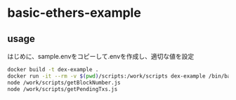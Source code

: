 # basic-ethers-example

## usage
はじめに、sample.envをコピーして.envを作成し、適切な値を設定

```sh
docker build -t dex-example .
docker run -it --rm -v $(pwd)/scripts:/work/scripts dex-example /bin/bash
node /work/scripts/getBlockNumber.js
node /work/scripts/getPendingTxs.js
```
